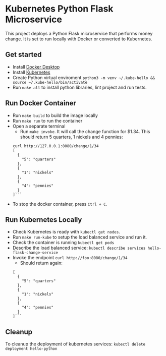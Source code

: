 # Kubernetes Python Flask Microservice
This project deploys a Python Flask microservice that performs money change. It is set to run locally with Docker or converted to Kubernetes.

## Get started
- Install [Docker Desktop](https://www.docker.com/products/docker-desktop)
- Install [Kubernetes](https://www.youtube.com/watch?v=MyNnVurtSf0&ab_channel=Simplilearn)
- Create Python virtual enviroment ```python3 -m venv ~/.kube-hello && source ~/.kube-hello/bin/activate```
- Run ```make all``` to install python libraries, lint project and run tests.

## Run Docker Container
- Run ```make build``` to build the image locally
- Run ```make run``` to run the container
- Open a separate terminal
  - Run ```make invoke```. It will call the change function for $1.34.
  This should return 5 quarters, 1 nickels and 4 pennies:
  ```
  curl http://127.0.0.1:8080/change/1/34
  [
    {
      "5": "quarters"
    }, 
    {
      "1": "nickels"
    }, 
    {
      "4": "pennies"
    }
  ]```
- To stop the docker container, press ```Ctrl + C```.

## Run Kubernetes Locally
- Check Kubernetes is ready with ```kubectl get nodes```.
- Run ```make run-kube``` to setup the load balanced service and run it.
- Check the container is running ```kubectl get pods```
- Describe the load balanced service: ```kubectl describe services hello-flask-change-service```
- Invoke the endpoint ```curl http://foo:8080/change/1/34```
  - Should return again:
  ```
  [
    {
      "5": "quarters"
    }, 
    {
      "1": "nickels"
    }, 
    {
      "4": "pennies"
    }
  ]```
  
## Cleanup
To cleanup the deployment of kubernetes services: ```kubectl delete deployment hello-python```
